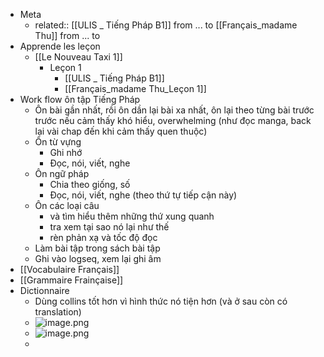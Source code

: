 - Meta
	- related:: 
	  [[ULIS _ Tiếng Pháp B1]] from ... to
	  [[Français_madame Thu]] from ... to
- Apprende les leçon
	- [[Le Nouveau Taxi 1]]
		- Leçon 1
			- [[ULIS _ Tiếng Pháp B1]]
			- [[Français_madame Thu_Leçon 1]]
- Work flow ôn tập Tiếng Pháp
	- Ôn bài gần nhất, rồi ôn dần lại bài xa nhất, ôn lại theo từng bài trước trước nếu cảm thấy khó hiểu, overwhelming (như đọc manga, back lại vài chap đến khi cảm thấy quen thuộc)
	- Ôn từ vựng
		- Ghi nhớ
		- Đọc, nói, viết, nghe
	- Ôn ngữ pháp
		- Chia theo giống, số
		- Đọc, nói, viết, nghe (theo thứ tự tiếp cận này)
	- Ôn các loại câu
		- và tìm hiểu thêm những thứ xung quanh
		- tra xem tại sao nó lại như thế
		- rèn phản xạ và tốc độ đọc
	- Làm bài tập trong sách bài tập
	- Ghi vào logseq, xem lại ghi âm
- [[Vocabulaire Français]]
- [[Grammaire Frainçaise]]
- Dictionnaire
	- Dùng collins tốt hơn vì hình thức nó tiện hơn (và ở sau còn có translation)
	- ![image.png](../assets/image_1668421943592_0.png)
	- ![image.png](../assets/image_1668421968032_0.png)
	-